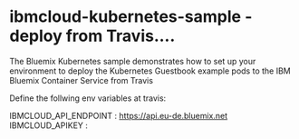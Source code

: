 # ibmcloud-kubernetes-sample - deploy from Travis....

The Bluemix Kubernetes sample demonstrates how to set up your environment to deploy the Kubernetes Guestbook example pods to the IBM Bluemix Container Service from Travis

Define the follwing env variables at travis:

IBMCLOUD_API_ENDPOINT : https://api.eu-de.bluemix.net 
IBMCLOUD_APIKEY : <generate an api key from cli..>
